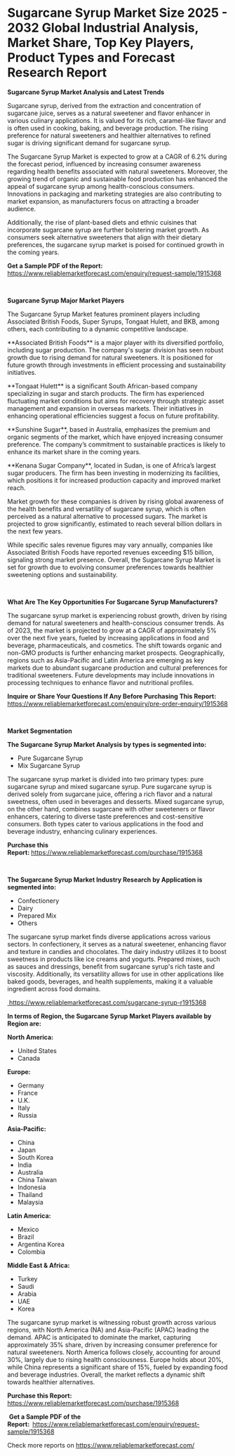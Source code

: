 <p><h1>Sugarcane Syrup Market Size 2025 - 2032 Global Industrial Analysis, Market Share, Top Key Players, Product Types and Forecast Research Report</h1></p><p><strong>Sugarcane Syrup Market Analysis and Latest Trends</strong></p>
<p><p>Sugarcane syrup, derived from the extraction and concentration of sugarcane juice, serves as a natural sweetener and flavor enhancer in various culinary applications. It is valued for its rich, caramel-like flavor and is often used in cooking, baking, and beverage production. The rising preference for natural sweeteners and healthier alternatives to refined sugar is driving significant demand for sugarcane syrup.</p><p>The Sugarcane Syrup Market is expected to grow at a CAGR of 6.2% during the forecast period, influenced by increasing consumer awareness regarding health benefits associated with natural sweeteners. Moreover, the growing trend of organic and sustainable food production has enhanced the appeal of sugarcane syrup among health-conscious consumers. Innovations in packaging and marketing strategies are also contributing to market expansion, as manufacturers focus on attracting a broader audience. </p><p>Additionally, the rise of plant-based diets and ethnic cuisines that incorporate sugarcane syrup are further bolstering market growth. As consumers seek alternative sweeteners that align with their dietary preferences, the sugarcane syrup market is poised for continued growth in the coming years.</p></p>
<p><strong>Get a Sample PDF of the Report:&nbsp;</strong> <a href="https://www.reliablemarketforecast.com/enquiry/request-sample/1915368?utm_campaign=2754&utm_medium=2&utm_source=Github&utm_content=ia&utm_term=07042025&utm_id=sugarcane-syrup">https://www.reliablemarketforecast.com/enquiry/request-sample/1915368</a></p>
<p>&nbsp;</p>
<p><strong>Sugarcane Syrup Major Market Players</strong></p>
<p><p>The Sugarcane Syrup Market features prominent players including Associated British Foods, Super Syrups, Tongaat Hulett, and BKB, among others, each contributing to a dynamic competitive landscape.</p><p>**Associated British Foods** is a major player with its diversified portfolio, including sugar production. The company's sugar division has seen robust growth due to rising demand for natural sweeteners. It is positioned for future growth through investments in efficient processing and sustainability initiatives.</p><p>**Tongaat Hulett** is a significant South African-based company specializing in sugar and starch products. The firm has experienced fluctuating market conditions but aims for recovery through strategic asset management and expansion in overseas markets. Their initiatives in enhancing operational efficiencies suggest a focus on future profitability.</p><p>**Sunshine Sugar**, based in Australia, emphasizes the premium and organic segments of the market, which have enjoyed increasing consumer preference. The company’s commitment to sustainable practices is likely to enhance its market share in the coming years.</p><p>**Kenana Sugar Company**, located in Sudan, is one of Africa’s largest sugar producers. The firm has been investing in modernizing its facilities, which positions it for increased production capacity and improved market reach. </p><p>Market growth for these companies is driven by rising global awareness of the health benefits and versatility of sugarcane syrup, which is often perceived as a natural alternative to processed sugars. The market is projected to grow significantly, estimated to reach several billion dollars in the next few years.</p><p>While specific sales revenue figures may vary annually, companies like Associated British Foods have reported revenues exceeding $15 billion, signaling strong market presence. Overall, the Sugarcane Syrup Market is set for growth due to evolving consumer preferences towards healthier sweetening options and sustainability.</p></p>
<p>&nbsp;</p>
<p><strong>What Are The Key Opportunities For Sugarcane Syrup Manufacturers?</strong></p>
<p><p>The sugarcane syrup market is experiencing robust growth, driven by rising demand for natural sweeteners and health-conscious consumer trends. As of 2023, the market is projected to grow at a CAGR of approximately 5% over the next five years, fueled by increasing applications in food and beverage, pharmaceuticals, and cosmetics. The shift towards organic and non-GMO products is further enhancing market prospects. Geographically, regions such as Asia-Pacific and Latin America are emerging as key markets due to abundant sugarcane production and cultural preferences for traditional sweeteners. Future developments may include innovations in processing techniques to enhance flavor and nutritional profiles.</p></p>
<p><strong>Inquire or Share Your Questions If Any Before Purchasing This Report:</strong> <a href="https://www.reliablemarketforecast.com/enquiry/pre-order-enquiry/1915368?utm_campaign=2754&utm_medium=2&utm_source=Github&utm_content=ia&utm_term=07042025&utm_id=sugarcane-syrup">https://www.reliablemarketforecast.com/enquiry/pre-order-enquiry/1915368</a></p>
<p>&nbsp;</p>
<p><strong>Market Segmentation</strong></p>
<p><strong>The Sugarcane Syrup Market Analysis by types is segmented into:</strong></p>
<p><ul><li>Pure Sugarcane Syrup</li><li>Mix Sugarcane Syrup</li></ul></p>
<p><p>The sugarcane syrup market is divided into two primary types: pure sugarcane syrup and mixed sugarcane syrup. Pure sugarcane syrup is derived solely from sugarcane juice, offering a rich flavor and a natural sweetness, often used in beverages and desserts. Mixed sugarcane syrup, on the other hand, combines sugarcane with other sweeteners or flavor enhancers, catering to diverse taste preferences and cost-sensitive consumers. Both types cater to various applications in the food and beverage industry, enhancing culinary experiences.</p></p>
<p><strong>Purchase this Report:&nbsp;</strong><a href="https://www.reliablemarketforecast.com/purchase/1915368?utm_campaign=2754&utm_medium=2&utm_source=Github&utm_content=ia&utm_term=07042025&utm_id=sugarcane-syrup">https://www.reliablemarketforecast.com/purchase/1915368</a></p>
<p>&nbsp;</p>
<p><strong>The Sugarcane Syrup Market Industry Research by Application is segmented into:</strong></p>
<p><ul><li>Confectionery</li><li>Dairy</li><li>Prepared Mix</li><li>Others</li></ul></p>
<p><p>The sugarcane syrup market finds diverse applications across various sectors. In confectionery, it serves as a natural sweetener, enhancing flavor and texture in candies and chocolates. The dairy industry utilizes it to boost sweetness in products like ice creams and yogurts. Prepared mixes, such as sauces and dressings, benefit from sugarcane syrup's rich taste and viscosity. Additionally, its versatility allows for use in other applications like baked goods, beverages, and health supplements, making it a valuable ingredient across food domains.</p></p>
<p><a href="https://www.reliablemarketforecast.com/sugarcane-syrup-r1915368?utm_campaign=2754&utm_medium=2&utm_source=Github&utm_content=ia&utm_term=07042025&utm_id=sugarcane-syrup">&nbsp;https://www.reliablemarketforecast.com/sugarcane-syrup-r1915368</a></p>
<p><strong>In terms of Region, the Sugarcane Syrup Market Players available by Region are:</strong></p>
<p>
    <p> <strong> North America: </strong>
        <ul>
            <li>United States</li>
            <li>Canada</li>
        </ul>
        </p> 
    <p> <strong> Europe: </strong>
        <ul>
            <li>Germany</li>
            <li>France</li>
            <li>U.K.</li>
            <li>Italy</li>
            <li>Russia</li>
        </ul>
        </p> 
    <p> <strong> Asia-Pacific: </strong>
        <ul>
            <li>China</li>
            <li>Japan</li>
            <li>South Korea</li>
            <li>India</li>
            <li>Australia</li>
            <li>China Taiwan</li>
            <li>Indonesia</li>
            <li>Thailand</li>
            <li>Malaysia</li>
        </ul>
        </p> 
    <p> <strong> Latin America: </strong>
        <ul>
            <li>Mexico</li>
            <li>Brazil</li>
            <li>Argentina Korea</li>
            <li>Colombia</li>
        </ul>
        </p> 
    <p> <strong> Middle East & Africa: </strong>
        <ul>
            <li>Turkey</li>
            <li>Saudi</li>
            <li>Arabia</li>
            <li>UAE</li>
            <li>Korea</li>
        </ul>
    </p>
    </p>
<p><p>The sugarcane syrup market is witnessing robust growth across various regions, with North America (NA) and Asia-Pacific (APAC) leading the demand. APAC is anticipated to dominate the market, capturing approximately 35% share, driven by increasing consumer preference for natural sweeteners. North America follows closely, accounting for around 30%, largely due to rising health consciousness. Europe holds about 20%, while China represents a significant share of 15%, fueled by expanding food and beverage industries. Overall, the market reflects a dynamic shift towards healthier alternatives.</p></p>
<p><strong>Purchase this Report: </strong><a href="https://www.reliablemarketforecast.com/purchase/1915368?utm_campaign=2754&utm_medium=2&utm_source=Github&utm_content=ia&utm_term=07042025&utm_id=sugarcane-syrup">https://www.reliablemarketforecast.com/purchase/1915368</a></p>
<p>&nbsp;<strong>Get a Sample PDF of the Report:&nbsp;&nbsp;</strong><a href="https://www.reliablemarketforecast.com/enquiry/request-sample/1915368?utm_campaign=2754&utm_medium=2&utm_source=Github&utm_content=ia&utm_term=07042025&utm_id=sugarcane-syrup">https://www.reliablemarketforecast.com/enquiry/request-sample/1915368</a></p>
<p><strong></strong></p>
<p>Check more reports on <a href="https://www.reliablemarketforecast.com/?utm_campaign=2754&utm_medium=2&utm_source=Github&utm_content=ia&utm_term=07042025&utm_id=sugarcane-syrup">https://www.reliablemarketforecast.com/</a></p>